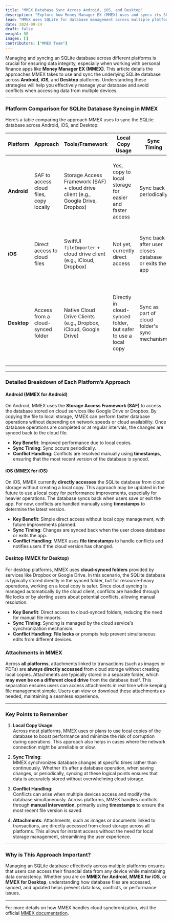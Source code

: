 ```yaml
---
title: "MMEX Database Sync Across Android, iOS, and Desktop"
description: "Explore how Money Manager EX (MMEX) uses and syncs its SQLite database file across Android, iOS, and Desktop platforms. Learn the best practices for managing database copies, syncing, and handling conflicts."
lead: "MMEX uses SQLite for database management across multiple platforms. Follow this guide to understand the different approaches MMEX takes on Android, iOS, and Desktop for using and syncing the database file while ensuring data integrity."
date: 2024-09-24
draft: false
weight: 50
images: []
contributors: ["MMEX Team"]
---
```


Managing and syncing an SQLite database across different platforms is crucial for ensuring data integrity, especially when working with personal finance apps like **Money Manager EX (MMEX)**. This article details the approaches MMEX takes to use and sync the underlying SQLite database across **Android**, **iOS**, and **Desktop** platforms. Understanding these strategies will help you effectively manage your database and avoid conflicts when accessing data from multiple devices.

---

### **Platform Comparison for SQLite Database Syncing in MMEX**

Here’s a table comparing the approach MMEX uses to sync the SQLite database across Android, iOS, and Desktop:

| **Platform** | **Approach** | **Tools/Framework** | **Local Copy Usage** | **Sync Timing** | **Conflict Handling** | **Best Practice Summary** |
|--------------|--------------|---------------------|----------------------|-----------------|-----------------------|---------------------------|
| **Android**  | SAF to access cloud files, copy locally | Storage Access Framework (SAF) + cloud drive client (e.g., Google Drive, Dropbox) | Yes, copy to local storage for easier and faster access | Sync back periodically | Handle conflicts manually using timestamps | Use SAF to access the database, work on a local copy, sync changes when done, manage conflicts manually |
| **iOS**      | Direct access to cloud files | SwiftUI `fileImporter` + cloud drive client (e.g., iCloud, Dropbox) | Not yet, currently direct access | Sync back after user closes database or exits the app | Use file timestamps | Currently directly access files, local copy may be used in the future to improve performance |
| **Desktop**  | Access from a cloud-synced folder | Native Cloud Drive Clients (e.g., Dropbox, iCloud, Google Drive) | Directly in cloud-synced folder, but safer to use a local copy | Sync as part of cloud folder's sync mechanism | Use file locks, alert users to handle conflicts | Access SQLite from a cloud-synced directory, use local copies for heavy operations, manage conflicts with locks or prompts |

---

### **Detailed Breakdown of Each Platform’s Approach**

#### **Android (MMEX for Android)**
On Android, MMEX uses the **Storage Access Framework (SAF)** to access the database stored on cloud services like Google Drive or Dropbox. By copying the file to local storage, MMEX can perform faster database operations without depending on network speeds or cloud availability. Once database operations are completed or at regular intervals, the changes are synced back to the cloud file.  
- **Key Benefit**: Improved performance due to local copies.
- **Sync Timing**: Sync occurs periodically.
- **Conflict Handling**: Conflicts are resolved manually using **timestamps**, ensuring that the most recent version of the database is synced.

#### **iOS (MMEX for iOS)**
On iOS, MMEX currently **directly accesses** the SQLite database from cloud storage without creating a local copy. This approach may be updated in the future to use a local copy for performance improvements, especially for heavier operations. The database syncs back when users save or exit the app. For now, conflicts are handled manually using **timestamps** to determine the latest version.  
- **Key Benefit**: Simple direct access without local copy management, with future improvements planned.
- **Sync Timing**: Changes are synced back when the user closes database or exits the app.
- **Conflict Handling**: MMEX uses **file timestamps** to handle conflicts and notifies users if the cloud version has changed.

#### **Desktop (MMEX for Desktop)**
For desktop platforms, MMEX uses **cloud-synced folders** provided by services like Dropbox or Google Drive. In this scenario, the SQLite database is typically stored directly in the synced folder, but for resource-heavy operations, working on a local copy is safer. Since cloud syncing is managed automatically by the cloud client, conflicts are handled through file locks or by alerting users about potential conflicts, allowing manual resolution.  
- **Key Benefit**: Direct access to cloud-synced folders, reducing the need for manual file imports.
- **Sync Timing**: Syncing is managed by the cloud service's synchronization mechanism.
- **Conflict Handling**: **File locks** or prompts help prevent simultaneous edits from different devices.


### **Attachments in MMEX**

Across **all platforms**, attachments linked to transactions (such as images or PDFs) are **always directly accessed** from cloud storage without creating local copies. Attachments are typically stored in a separate folder, which **may even be on a different cloud drive** from the database itself. This separation ensures users can access attachments in real time while keeping file management simple. Users can view or download these attachments as needed, maintaining a seamless experience.

---

### **Key Points to Remember**

1. **Local Copy Usage**:  
   Across most platforms, MMEX uses or plans to use local copies of the database to boost performance and minimize the risk of corruption during operations. This approach also helps in cases where the network connection might be unreliable or slow.

2. **Sync Timing**:  
   MMEX synchronizes database changes at specific times rather than continuously. Whether it’s after a database operation, when saving changes, or periodically, syncing at these logical points ensures that data is accurately stored without overwhelming cloud storage.

3. **Conflict Handling**:  
   Conflicts can arise when multiple devices access and modify the database simultaneously. Across platforms, MMEX handles conflicts through **manual intervention**, primarily using **timestamps** to ensure the most recent file version is saved.

4. **Attachments**:
   Attachments, such as images or documents linked to transactions, are directly accessed from cloud storage across all platforms. This allows for instant access without the need for local storage management, streamlining the user experience.

---

### **Why is This Approach Important?**

Managing an SQLite database effectively across multiple platforms ensures that users can access their financial data from any device while maintaining data consistency. Whether you are on **MMEX for Android**, **MMEX for iOS**, or **MMEX for Desktop**, understanding how database files are accessed, synced, and updated helps prevent data loss, conflicts, or performance issues.

---

For more details on how MMEX handles cloud synchronization, visit the official [MMEX documentation](../../docs/features/usecloud).
